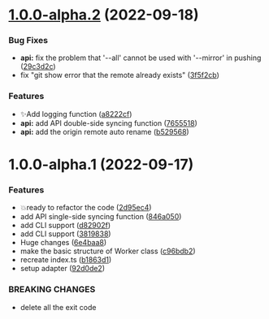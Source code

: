 # [1.0.0-alpha.2](https://github.com/ConstasJ/repo-syncer/compare/v1.0.0-alpha.1...v1.0.0-alpha.2) (2022-09-18)


### Bug Fixes

* **api:** fix the problem that '--all' cannot be used with '--mirror' in pushing ([29c3d2c](https://github.com/ConstasJ/repo-syncer/commit/29c3d2c76a37b133daf41ccd73d1098d2fb5ac13))
* fix "git show error that the remote already exists" ([3f5f2cb](https://github.com/ConstasJ/repo-syncer/commit/3f5f2cba5a0635268baa1809b01c67563f210638))


### Features

* ✨Add logging function ([a8222cf](https://github.com/ConstasJ/repo-syncer/commit/a8222cf7754818e1ae682156eba9392a201ca6d9))
* **api:** add API double-side syncing function ([7655518](https://github.com/ConstasJ/repo-syncer/commit/76555189c66d94863a8f8e89b07142837aa23540))
* **api:** add the origin remote auto rename ([b529568](https://github.com/ConstasJ/repo-syncer/commit/b529568fa450bd2bd607d8c8ddd1cb07a38ae9de))

# 1.0.0-alpha.1 (2022-09-17)


### Features

* 💥ready to refactor the code ([2d95ec4](https://github.com/ConstasJ/repo-syncer/commit/2d95ec49d69ecfd2f2c2ed0e930e98006db4fe7a))
* add API single-side syncing function ([846a050](https://github.com/ConstasJ/repo-syncer/commit/846a05052027b52143c79f49e98c7d951c66922b))
* add CLI support ([d82902f](https://github.com/ConstasJ/repo-syncer/commit/d82902f5819d7d651634fa149e7ebb186b557453))
* add CLI support ([3819838](https://github.com/ConstasJ/repo-syncer/commit/38198388c6bc188c28ceac99edc7c12b52aff3c3))
* Huge changes ([6e4baa8](https://github.com/ConstasJ/repo-syncer/commit/6e4baa839b904cecc668f539118cefec379250a4))
* make the basic structure of Worker class ([c96bdb2](https://github.com/ConstasJ/repo-syncer/commit/c96bdb2512dd754a566d3c19eb6f422ada51c4e3))
* recreate index.ts ([b1863d1](https://github.com/ConstasJ/repo-syncer/commit/b1863d175e8dea573cf1225eacf983d23a4888d7))
* setup adapter ([92d0de2](https://github.com/ConstasJ/repo-syncer/commit/92d0de2bc6efdf8485777898c56fcb70f67ec51f))


### BREAKING CHANGES

* delete all the exit code
